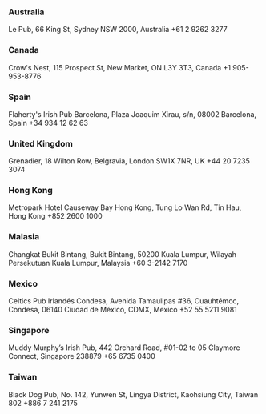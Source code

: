 

### Australia
Le Pub, 66 King St, Sydney NSW 2000, Australia
+61 2 9262 3277

### Canada 
Crow's Nest, 115 Prospect St, New Market, ON L3Y 3T3, Canada
+1 905-953-8776

### Spain
Flaherty's Irish Pub Barcelona, Plaza Joaquim Xirau, s/n, 08002 Barcelona, Spain
+34 934 12 62 63

### United Kingdom
Grenadier, 18 Wilton Row, Belgravia, London SW1X 7NR, UK
+44 20 7235 3074

### Hong Kong
Metropark Hotel Causeway Bay Hong Kong, Tung Lo Wan Rd, Tin Hau, Hong Kong
+852 2600 1000

### Malasia
Changkat Bukit Bintang, Bukit Bintang, 50200 Kuala Lumpur, Wilayah Persekutuan Kuala Lumpur, Malaysia
+60 3-2142 7170

### Mexico
Celtics Pub Irlandés Condesa, Avenida Tamaulipas #36, Cuauhtémoc, Condesa, 06140 Ciudad de México, CDMX, Mexico
+52 55 5211 9081

### Singapore
Muddy Murphy’s Irish Pub, 442 Orchard Road, #01-02 to 05 Claymore Connect, Singapore 238879
+65 6735 0400

### Taiwan
Black Dog Pub, No. 142, Yunwen St, Lingya District, Kaohsiung City, Taiwan 802
+886 7 241 2175
